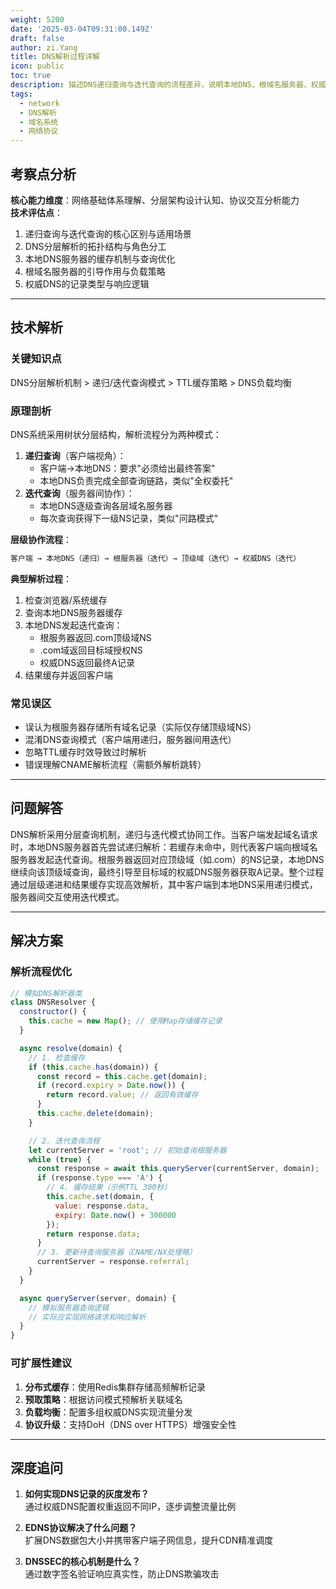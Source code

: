 ```yaml
---
weight: 5200
date: '2025-03-04T09:31:00.149Z'
draft: false
author: zi.Yang
title: DNS解析过程详解
icon: public
toc: true
description: 描述DNS递归查询与迭代查询的流程差异，说明本地DNS、根域名服务器、权威DNS在解析过程中的层级协作机制。
tags:
  - network
  - DNS解析
  - 域名系统
  - 网络协议
---
```


## 考察点分析

**核心能力维度**：网络基础体系理解、分层架构设计认知、协议交互分析能力  
**技术评估点**：  
1. 递归查询与迭代查询的核心区别与适用场景  
2. DNS分层解析的拓扑结构与角色分工  
3. 本地DNS服务器的缓存机制与查询优化  
4. 根域名服务器的引导作用与负载策略  
5. 权威DNS的记录类型与响应逻辑  

---

## 技术解析

### 关键知识点
DNS分层解析机制 > 递归/迭代查询模式 > TTL缓存策略 > DNS负载均衡

### 原理剖析
DNS系统采用树状分层结构，解析流程分为两种模式：
1. **递归查询**（客户端视角）：
   - 客户端→本地DNS：要求"必须给出最终答案"
   - 本地DNS负责完成全部查询链路，类似"全权委托"
2. **迭代查询**（服务器间协作）：
   - 本地DNS逐级查询各层域名服务器
   - 每次查询获得下一级NS记录，类似"问路模式"

**层级协作流程**：
```bash
客户端 → 本地DNS（递归）→ 根服务器（迭代）→ 顶级域（迭代）→ 权威DNS（迭代）
```

**典型解析过程**：
1. 检查浏览器/系统缓存
2. 查询本地DNS服务器缓存
3. 本地DNS发起迭代查询：
   - 根服务器返回.com顶级域NS
   - .com域返回目标域授权NS
   - 权威DNS返回最终A记录
4. 结果缓存并返回客户端

### 常见误区
- 误认为根服务器存储所有域名记录（实际仅存储顶级域NS）
- 混淆DNS查询模式（客户端用递归，服务器间用迭代）
- 忽略TTL缓存时效导致过时解析
- 错误理解CNAME解析流程（需额外解析跳转）

---

## 问题解答
DNS解析采用分层查询机制，递归与迭代模式协同工作。当客户端发起域名请求时，本地DNS服务器首先尝试递归解析：若缓存未命中，则代表客户端向根域名服务器发起迭代查询。根服务器返回对应顶级域（如.com）的NS记录，本地DNS继续向该顶级域查询，最终引导至目标域的权威DNS服务器获取A记录。整个过程通过层级递进和结果缓存实现高效解析，其中客户端到本地DNS采用递归模式，服务器间交互使用迭代模式。

---

## 解决方案

### 解析流程优化
```javascript
// 模拟DNS解析器类
class DNSResolver {
  constructor() {
    this.cache = new Map(); // 使用Map存储缓存记录
  }

  async resolve(domain) {
    // 1. 检查缓存
    if (this.cache.has(domain)) {
      const record = this.cache.get(domain);
      if (record.expiry > Date.now()) {
        return record.value; // 返回有效缓存
      }
      this.cache.delete(domain);
    }

    // 2. 迭代查询流程
    let currentServer = 'root'; // 初始查询根服务器
    while (true) {
      const response = await this.queryServer(currentServer, domain);
      if (response.type === 'A') {
        // 4. 缓存结果（示例TTL 300秒）
        this.cache.set(domain, {
          value: response.data,
          expiry: Date.now() + 300000
        });
        return response.data;
      }
      // 3. 更新待查询服务器（CNAME/NX处理略）
      currentServer = response.referral;
    }
  }

  async queryServer(server, domain) {
    // 模拟服务器查询逻辑
    // 实际应实现网络请求和响应解析
  }
}
```

### 可扩展性建议
1. **分布式缓存**：使用Redis集群存储高频解析记录
2. **预取策略**：根据访问模式预解析关联域名
3. **负载均衡**：配置多组权威DNS实现流量分发
4. **协议升级**：支持DoH（DNS over HTTPS）增强安全性

---

## 深度追问

1. **如何实现DNS记录的灰度发布？**  
   通过权威DNS配置权重返回不同IP，逐步调整流量比例

2. **EDNS协议解决了什么问题？**  
   扩展DNS数据包大小并携带客户端子网信息，提升CDN精准调度

3. **DNSSEC的核心机制是什么？**  
   通过数字签名验证响应真实性，防止DNS欺骗攻击